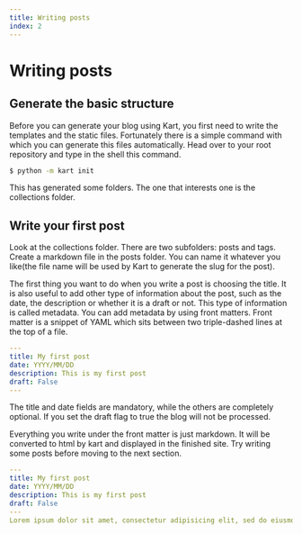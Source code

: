 ```yaml
---
title: Writing posts
index: 2
---
```


# Writing posts

## Generate the basic structure

Before you can generate your blog using Kart, you first need to write the templates and the static files. Fortunately there is a simple command with which you can generate this files automatically. Head over to your root repository and type in the shell this command.

```bash
$ python -m kart init
```

This has generated some folders. The one that interests one is the collections folder.

## Write your first post

Look at the collections folder. There are two subfolders: posts and tags. Create a markdown file in the posts folder. You can name it whatever you like(the file name will be used by Kart to generate the slug for the post).

The first thing you want to do when you write a post is choosing the title. It is also useful to add other type of information about the post, such as the date, the description or whether it is a draft or not. This type of information is called metadata. You can add metadata by using front matters. Front matter is a snippet of YAML which sits between two triple-dashed lines at the top of a file.

```yaml
---
title: My first post
date: YYYY/MM/DD
description: This is my first post
draft: False
---
```
The title and date fields are mandatory, while the others are completely optional. If you set the draft flag to true the blog will not be processed.

Everything you write under the front matter is just markdown. It will be converted to html by kart and displayed in the finished site. Try writing some posts before moving to the next section.

```yaml
---
title: My first post
date: YYYY/MM/DD
description: This is my first post
draft: False
---
Lorem ipsum dolor sit amet, consectetur adipisicing elit, sed do eiusmod tempor incididunt ut labore et dolore magna aliqua. Ut enim ad minim veniam, quis nostrud exercitation ullamco laboris nisi ut aliquip ex ea commodo consequat. Duis aute irure dolor in reprehenderit in voluptate velit esse cillum dolore eu fugiat nulla pariatur. Excepteur sint occaecat cupidatat non proident, sunt in culpa qui officia deserunt mollit anim id est laborum.
```
